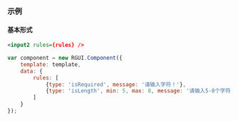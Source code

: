 ### 示例
#### 基本形式

<div class="m-example"></div>

```xml
<input2 rules={rules} />
```

```javascript
var component = new RGUI.Component({
    template: template,
    data: {
        rules: [
            {type: 'isRequired', message: '请输入字符！'},
            {type: 'isLength', min: 5, max: 8, message: '请输入5-8个字符！'}
        ]
    }
});
```
